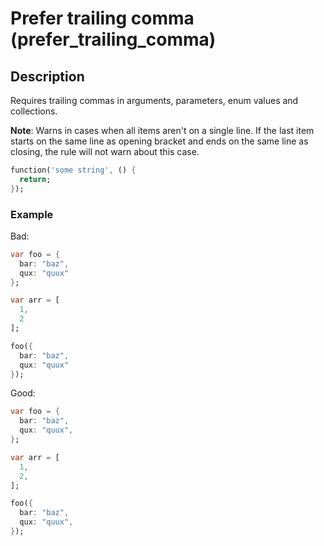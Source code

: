 # Prefer trailing comma (prefer_trailing_comma)

## Description

Requires trailing commas in arguments, parameters, enum values and collections.

**Note**: Warns in cases when all items aren't on a single line. If the last item starts on the same line as opening bracket and ends on the same line as closing, the rule will not warn about this case.

```dart
function('some string', () {
  return;
});
```

### Example

Bad:

```dart
var foo = {
  bar: "baz",
  qux: "quux"
};

var arr = [
  1,
  2
];

foo({
  bar: "baz",
  qux: "quux"
});
```

Good:

```dart
var foo = {
  bar: "baz",
  qux: "quux",
};

var arr = [
  1,
  2,
];

foo({
  bar: "baz",
  qux: "quux",
});
```
